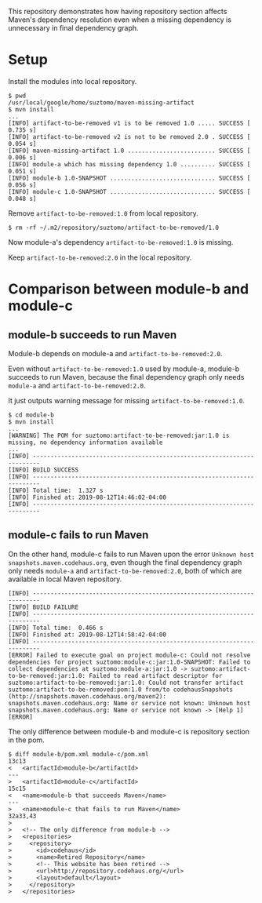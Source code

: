 This repository demonstrates how having repository section affects Maven's dependency resolution
even when a missing dependency is unnecessary in final dependency graph.

# Setup

Install the modules into local repository.

```
$ pwd
/usr/local/google/home/suztomo/maven-missing-artifact
$ mvn install
...
[INFO] artifact-to-be-removed v1 is to be removed 1.0 ..... SUCCESS [  0.735 s]
[INFO] artifact-to-be-removed v2 is not to be removed 2.0 . SUCCESS [  0.054 s]
[INFO] maven-missing-artifact 1.0 ......................... SUCCESS [  0.006 s]
[INFO] module-a which has missing dependency 1.0 .......... SUCCESS [  0.051 s]
[INFO] module-b 1.0-SNAPSHOT .............................. SUCCESS [  0.056 s]
[INFO] module-c 1.0-SNAPSHOT .............................. SUCCESS [  0.048 s]
```

Remove `artifact-to-be-removed:1.0` from local repository.

```
$ rm -rf ~/.m2/repository/suztomo/artifact-to-be-removed/1.0
```

Now module-a's dependency `artifact-to-be-removed:1.0` is missing.

Keep `artifact-to-be-removed:2.0` in the local repository.

# Comparison between module-b and module-c

## module-b succeeds to run Maven

Module-b depends on module-a and `artifact-to-be-removed:2.0`.

Even without `artifact-to-be-removed:1.0` used by module-a, module-b succeeds to run Maven,
because the final dependency graph only needs `module-a` and `artifact-to-be-removed:2.0`.

It just outputs warning message for missing `artifact-to-be-removed:1.0`.

```
$ cd module-b
$ mvn install
...
[WARNING] The POM for suztomo:artifact-to-be-removed:jar:1.0 is missing, no dependency information available
...
[INFO] ------------------------------------------------------------------------
[INFO] BUILD SUCCESS
[INFO] ------------------------------------------------------------------------
[INFO] Total time:  1.327 s
[INFO] Finished at: 2019-08-12T14:46:02-04:00
[INFO] ------------------------------------------------------------------------
```

## module-c fails to run Maven

On the other hand, module-c fails to run Maven upon the error `Unknown host snapshots.maven.codehaus.org`,
even though the final dependency graph only needs `module-a` and `artifact-to-be-removed:2.0`, both
of which are available in local Maven repository.

```
[INFO] ------------------------------------------------------------------------
[INFO] BUILD FAILURE
[INFO] ------------------------------------------------------------------------
[INFO] Total time:  0.466 s
[INFO] Finished at: 2019-08-12T14:58:42-04:00
[INFO] ------------------------------------------------------------------------
[ERROR] Failed to execute goal on project module-c: Could not resolve dependencies for project suztomo:module-c:jar:1.0-SNAPSHOT: Failed to collect dependencies at suztomo:module-a:jar:1.0 -> suztomo:artifact-to-be-removed:jar:1.0: Failed to read artifact descriptor for suztomo:artifact-to-be-removed:jar:1.0: Could not transfer artifact suztomo:artifact-to-be-removed:pom:1.0 from/to codehausSnapshots (http://snapshots.maven.codehaus.org/maven2): snapshots.maven.codehaus.org: Name or service not known: Unknown host snapshots.maven.codehaus.org: Name or service not known -> [Help 1]
[ERROR] 
```

The only difference between module-b and module-c is repository section in the pom.

```
$ diff module-b/pom.xml module-c/pom.xml
13c13
<   <artifactId>module-b</artifactId>
---
>   <artifactId>module-c</artifactId>
15c15
<   <name>module-b that succeeds Maven</name>
---
>   <name>module-c that fails to run Maven</name>
32a33,43
> 
>   <!-- The only difference from module-b -->
>   <repositories>
>     <repository>
>       <id>codehaus</id>
>       <name>Retired Repository</name>
>       <!-- This website has been retired -->
>       <url>http://repository.codehaus.org/</url>
>       <layout>default</layout>
>     </repository>
>   </repositories>
```
